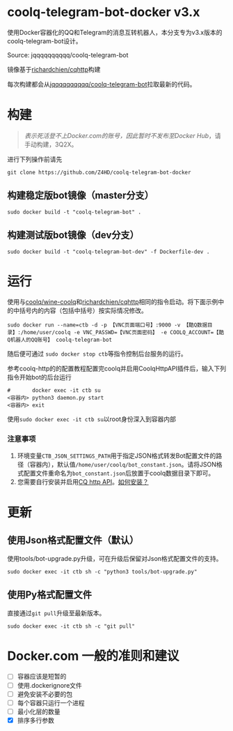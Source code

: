 # coolq-telegram-bot-docker v3.x

使用Docker容器化的QQ和Telegram的消息互转机器人，本分支专为v3.x版本的coolq-telegram-bot设计。

Source: jqqqqqqqqqq/coolq-telegram-bot

镜像基于[richardchien/cqhttp](https://richardchien.github.io/coolq-http-api/3.3/#/Docker)构建

每次构建都会从[jqqqqqqqqqq/coolq-telegram-bot](https://github.com/jqqqqqqqqqq/coolq-telegram-bot)拉取最新的代码。

# 构建
>*表示死活登不上Docker.com的账号，因此暂时不发布至Docker Hub*，请手动构建，3Q2X。

进行下列操作前请先
```shell
git clone https://github.com/Z4HD/coolq-telegram-bot-docker
```

## 构建稳定版bot镜像（master分支）
```shell
sudo docker build -t "coolq-telegram-bot" .
```

## 构建测试版bot镜像（dev分支）
```shell
sudo docker build -t "coolq-telegram-bot-dev" -f Dockerfile-dev .
```

# 运行
使用与[coolq/wine-coolq](https://cqp.cc/t/34558)和[richardchien/cqhttp](https://richardchien.github.io/coolq-http-api/3.3/#/Docker)相同的指令启动。将下面示例中的中括号内的内容（包括中括号）按实际情况修改。

```shell
sudo docker run --name=ctb -d -p 【VNC页面端口号】:9000 -v 【酷Q数据目录】:/home/user/coolq -e VNC_PASSWD=【VNC页面密码】 -e COOLQ_ACCOUNT=【酷Q机器人的QQ账号】 coolq-telegram-bot
```

随后便可通过 `sudo docker stop ctb`等指令控制后台服务的运行。

参考coolq-http的的配置教程配置完coolq并启用CoolqHttpAPI插件后，输入下列指令开始bot的后台运行

```shell
#       docker exec -it ctb su
<容器内> python3 daemon.py start
<容器内> exit
```

使用`sudo docker exec -it ctb su`以root身份深入到容器内部

### 注意事项
1. 环境变量`CTB_JSON_SETTINGS_PATH`用于指定JSON格式转发Bot配置文件的路径（容器内），默认值`/home/user/coolq/bot_constant.json`。请将JSON格式配置文件重命名为`bot_constant.json`后放置于coolq数据目录下即可。
2. 您需要自行安装并启用[CQ http API](https://github.com/richardchien/coolq-http-api/)。[如何安装？](https://richardchien.github.io/coolq-http-api/)

# 更新

## 使用Json格式配置文件（默认）
使用tools/bot-upgrade.py升级，可在升级后保留对Json格式配置文件的支持。

```shell
sudo docker exec -it ctb sh -c "python3 tools/bot-upgrade.py"
```

## 使用Py格式配置文件
直接通过`git pull`升级至最新版本。

```shell
sudo docker exec -it ctb sh -c "git pull"
```

# Docker.com 一般的准则和建议
- [ ] 容器应该是短暂的
- [ ] 使用.dockerignore文件
- [ ] 避免安装不必要的包
- [ ] 每个容器只运行一个进程
- [ ] 最小化层的数量
- [x] 排序多行参数
